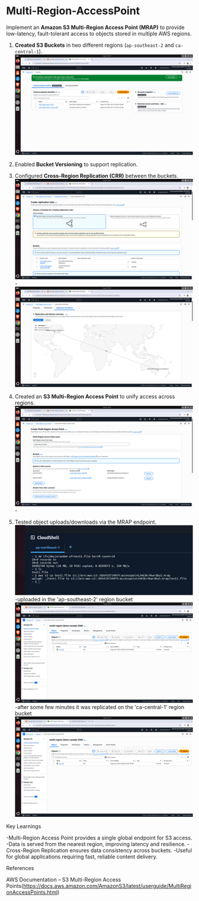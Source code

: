 # Multi-Region-AccessPoint
Implement an **Amazon S3 Multi-Region Access Point (MRAP)** to provide low-latency, fault-tolerant access to objects stored in multiple AWS regions.

1. **Created S3 Buckets** in two different regions (`ap-southeast-2` and `ca-central-1`).
   ![create Bucket,enable bucket versioning,configure cross-region replication(CRR)](/mrap1.jpeg)

2. Enabled **Bucket Versioning** to support replication.
3. Configured **Cross-Region Replication (CRR)** between the buckets.
   ![create multi-region access point](/mrap3.jpeg)-
   ![Configured Cross-Region Replication(CRR) between the buckets.](/mrap4.jpeg)  
                                  
5. Created an **S3 Multi-Region Access Point** to unify access across regions.
![create multi-region access point](/mrap2.jpeg)-

6. Tested object uploads/downloads via the MRAP endpoint.
![create an object and insert it in the multi-region access point i created 'ap-southeast-2'](/mrap8.jpeg)
-uploaded in the 'ap-southeast-2' region bucket
![testing](/mrap7.jpeg)
-after some few minutes it was replicated on the 'ca-central-1' region bucket
![testing](/mrap9.jpeg)

Key Learnings

-Multi-Region Access Point provides a single global endpoint for S3 access.
-Data is served from the nearest region, improving latency and resilience.
-Cross-Region Replication ensures data consistency across buckets.
-Useful for global applications requiring fast, reliable content delivery.

References

AWS Documentation – S3 Multi-Region Access Points(https://docs.aws.amazon.com/AmazonS3/latest/userguide/MultiRegionAccessPoints.html)
